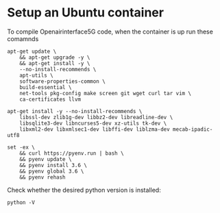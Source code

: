 # Setup an Ubuntu container

To compile Openairinterface5G code, when the container is up run these comamnds

```
apt-get update \
    && apt-get upgrade -y \
    && apt-get install -y \
    --no-install-recommends \
    apt-utils \
    software-properties-common \
    build-essential \
    net-tools pkg-config make screen git wget curl tar vim \
    ca-certificates llvm
```

```
apt-get install -y --no-install-recommends \
    libssl-dev zlib1g-dev libbz2-dev libreadline-dev \
    libsqlite3-dev libncurses5-dev xz-utils tk-dev \
    libxml2-dev libxmlsec1-dev libffi-dev liblzma-dev mecab-ipadic-utf8
```

```
set -ex \
    && curl https://pyenv.run | bash \
    && pyenv update \
    && pyenv install 3.6 \
    && pyenv global 3.6 \
    && pyenv rehash
```

Check whether the desired python version is installed:
```
python -V
```
